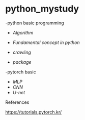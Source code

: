 # python_mystudy
-python basic programming 

* *Algorithm*

* *Fundamental concept in python*

* *crawling*

* *package*

-pytorch basic
* *MLP*
* *CNN*
* *U-net*

References

https://tutorials.pytorch.kr/
